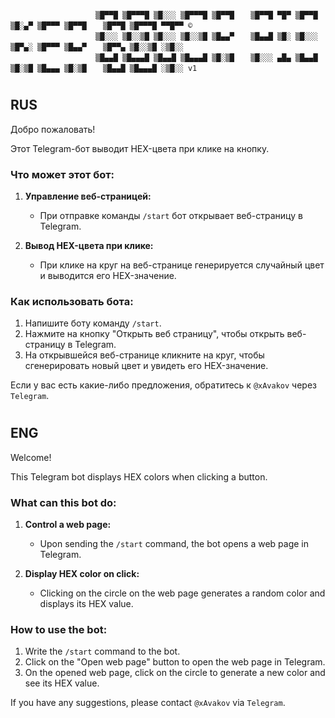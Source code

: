 
                       ▒█▀▀█ ▒█▀▀▀█ ▒█░░░ ▒█▀▀▀█ ▒█▀▀█ 　 ▒█▀▀█ ▀█▀ ▒█▀▀█ ▒█░▄▀ ▒█▀▀▀ ▒█▀▀█ 　 ▒█▀▀█ ▒█▀▀▀█ ▀▀█▀▀ ©
                       ▒█░░░ ▒█░░▒█ ▒█░░░ ▒█░░▒█ ▒█▄▄▀ 　 ▒█▄▄█ ▒█░ ▒█░░░ ▒█▀▄░ ▒█▀▀▀ ▒█▄▄▀ 　 ▒█▀▀▄ ▒█░░▒█ ░▒█░░ 
                       ▒█▄▄█ ▒█▄▄▄█ ▒█▄▄█ ▒█▄▄▄█ ▒█░▒█ 　 ▒█░░░ ▄█▄ ▒█▄▄█ ▒█░▒█ ▒█▄▄▄ ▒█░▒█ 　 ▒█▄▄█ ▒█▄▄▄█ ░▒█░░ v1 

#
## RUS

Добро пожаловать!

Этот Telegram-бот выводит HEX-цвета при клике на кнопку.

### Что может этот бот:
1. **Управление веб-страницей:**
   - При отправке команды `/start` бот открывает веб-страницу в Telegram.

2. **Вывод HEX-цвета при клике:**
   - При клике на круг на веб-странице генерируется случайный цвет и выводится его HEX-значение.

### Как использовать бота:
1. Напишите боту команду `/start`.
2. Нажмите на кнопку "Открыть веб страницу", чтобы открыть веб-страницу в Telegram.
3. На открывшейся веб-странице кликните на круг, чтобы сгенерировать новый цвет и увидеть его HEX-значение.

Если у вас есть какие-либо предложения, обратитесь к `@xAvakov` через `Telegram`.
#
## ENG

Welcome!

This Telegram bot displays HEX colors when clicking a button.

### What can this bot do:
1. **Control a web page:**
   - Upon sending the `/start` command, the bot opens a web page in Telegram.

2. **Display HEX color on click:**
   - Clicking on the circle on the web page generates a random color and displays its HEX value.

### How to use the bot:
1. Write the `/start` command to the bot.
2. Click on the "Open web page" button to open the web page in Telegram.
3. On the opened web page, click on the circle to generate a new color and see its HEX value.

If you have any suggestions, please contact `@xAvakov` via `Telegram`.
